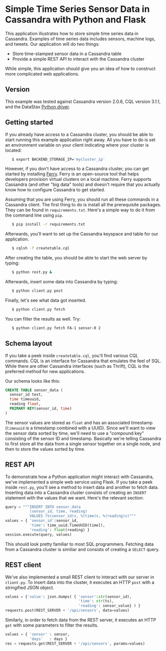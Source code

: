 Simple Time Series Sensor Data in Cassandra with Python and Flask
=================================================================

This application illustrates how to store simple time series data in Cassandra. Examples of time series data includes sensors, machine logs, and tweets. Our application will do two things:

* Store time-stamped sensor data in a Cassandra table
* Provide a simple REST API to interact with the Cassandra cluster

While simple, this application should give you an idea of how to construct more complicated web applications. 

Version
-------

This example was tested against Cassandra version 2.0.6, CQL version 3.1.1, and the DataStax [Python driver](https://github.com/datastax/python-driver).

Getting started
---------------

If you already have access to a Cassandra cluster, you should be able to start running this example application right away. All you have to do is set an environment variable on your client indicating where your cluster is located:

```bash
   $ export BACKEND_STORAGE_IP='mycluster_ip'
```

However, if you don't have access to a Cassandra cluster, you can get started by installing [Ferry](http://ferry.opencore.io). Ferry is an open-source tool that helps developers provision virtual clusters on a local machine. Ferry supports Cassandra (and other "big data" tools) and doesn't require that you actually know how to configure Cassandra to get started. 

Assuming that you are using Ferry, you should run all these commands in a Cassandra client. The first thing to do is install all the prerequisite packages. They can be found in `requirements.txt`. Here's a simple way to do it from the command line using `pip`.

```bash
   $ pip install -r requirements.txt
```

Afterwards, you'll want to set up the Cassandra keyspace and table for our application.

```bash
   $ cqlsh -f createtable.cql
```

After creating the table, you should be able to start the web server by typing:

```bash
   $ python rest.py &
```

Afterwards, insert some data into Cassandra by typing:

```bash
   $ python client.py post 
```

Finally, let's see what data got inserted.

```bash
   $ python client.py fetch  
```

You can filter the results as well. Try:

```bash
   $ python client.py fetch FA-1 sensor-0 2
```

Schema layout
-------------

If you take a peek inside `createtable.cql`, you'll find various CQL commands. CQL is an interface for Cassandra that emulates the feel of SQL. While there are other Cassandra interfaces (such as Thrift), CQL is the preferred method for new applications.

Our schema looks like this: 

```sql
CREATE TABLE sensor_data (
  sensor_id text,
  time timeuuid,
  reading float, 
  PRIMARY KEY(sensor_id, time)
)
```

The sensor values are stored as ``float`` and has an associated timestamp (``timeuuid`` is a timestamp combined with a UUID). Since we'll want to view the sensor data sorted by time, we'll need to use a "compound key" consisting of the sensor ID and timestamp. Basically we're telling Cassandra to first store all the data from a single sensor together on a single node, and then to store the values sorted by time. 

REST API
--------

To demonstrate how a Python application might interact with Cassandra, we've implemented a simple web service using Flask. If you take a peek inside `rest.py`, you'll see a method to insert data and another to fetch data. Inserting data into a Cassandra cluster consists of creating an `INSERT` statement with the values that we want. Here's the relevant section:

```python
query = """INSERT INTO sensor_data 
           (sensor_id, time, reading)
           VALUES (%(sensor_id)s, %(time)s, %(reading)s)"""
values = { 'sensor_id':sensor_id,
           'time': time_uuid.TimeUUID(time]),
           'reading': float(reading) }
session.execute(query, values)
```

This should look pretty familiar to most SQL programmers. Fetching data from a Cassandra cluster is similiar and consists of creating a `SELECT` query. 

REST client
-----------

We've also implemented a small REST client to interact with our server in `client.py`. To insert data into the cluster, it executes an HTTP `post` with a stringified JSON object.

```python
values = {'value': json.dumps( { 'sensor':str(sensor_id),
                                 'time': str(ts),
                                 'reading': sensor_value} ) }
requests.post(REST_SERVER + '/api/sensors', data=values)
```

Similarly, in order to fetch data from the REST server, it executes an HTTP `get` with some parameters to filter the results. 

```python
values = { 'sensor' : sensor, 
           'days'   : days }
res = requests.get(REST_SERVER + '/api/sensors', params=values)
```
